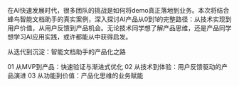 在AI快速发展时代，很多团队的挑战是如何将demo真正落地到业务。本次将结合蜂鸟智能文档助手的真实案例，深入探讨AI产品从0到1的完整路径：从技术实现到用户价值，从用户反馈到产品机会。无论技术同学想了解产品思维，还是产品同学想学习AI应用实践，或许都能从中获得启发。

从迭代到沉淀：智能文档助手的产品化之路

01 从MVP到产品：快速验证与渐进式优化
02 从技术到体验：用户反馈驱动的产品演进
03 从功能到价值：产品化思维的业务赋能
